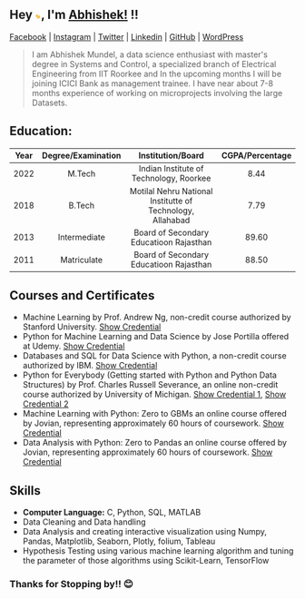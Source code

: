 ## Hey <img src="https://raw.githubusercontent.com/parth-27/parth-27/master/Hi.gif" width="10px">, I'm [Abhishek!](https://github.com/aslimundel) !!

[Facebook](https://www.facebook.com/Aslimundel/) |  [Instagram](https://www.instagram.com/asli_mundel/) | [Twitter](https://twitter.com/asli_mundel) | [Linkedin](https://www.linkedin.com/in/aslimundel/) | [GitHub](https://github.com/aslimundel) | [WordPress](https://biasedatom.wordpress.com/)

> I am Abhishek Mundel, a data science enthusiast with master's degree in Systems and Control, a specialized branch of Electrical Engineering from IIT Roorkee and In the upcoming months I will be joining ICICI Bank as management trainee. I have near about 7-8 months experience of working on microprojects involving the large Datasets.


## Education: 

| Year      | Degree/Examination |        Institution/Board       | CGPA/Percentage |
| :---:        |    :----:   |          :---: | :---: |
| 2022      | M.Tech       | Indian Institute of Technology, Roorkee  | 8.44 |
| 2018   | B.Tech        | Motilal Nehru National Institutte of Technology, Allahabad  | 7.79 |
| 2013      | Intermediate       | Board of Secondary Educatioon Rajasthan  | 89.60 |
| 2011      | Matriculate       | Board of Secondary Educatioon Rajasthan | 88.50 |


## Courses and Certificates 

- Machine Learning by Prof. Andrew Ng, non-credit course authorized by Stanford University. [Show Credential](https://www.coursera.org/account/accomplishments/verify/NQUTX6AWCL3C)
- Python for Machine Learning and Data Science by Jose Portilla offered at Udemy. [Show Credential](https://www.udemy.com/certificate/UC-b1cc3f12-3b5a-4c5a-9a2a-686ab1166a6b/)
- Databases and SQL for Data Science with Python, a non-credit course authorized by IBM. [Show Credential](https://www.coursera.org/account/accomplishments/verify/F8FXA4CQLWW9utm_source=link&utm_medium=certificate&utm_content=cert_image&utm_campaign=sharing_cta&utm_product=course)
- Python for Everybody (Getting started with Python and Python Data Structures) by Prof. Charles Russell Severance, an online non-credit course authorized by University of Michigan. [Show Credential 1](https://www.coursera.org/account/accomplishments/verify/LFV99FE6MDLQ?utm_source=link&utm_medium=certificate&utm_content=cert_image&utm_campaign=sharing_cta&utm_product=course), [Show Credential 2](https://www.coursera.org/account/accomplishments/verify/FCP6M8JMTSXP?utm_source=link&utm_medium=certificate&utm_content=cert_image&utm_campaign=sharing_cta&utm_product=course)
- Machine Learning with Python: Zero to GBMs an online course offered by Jovian, representing approximately 60 hours of coursework. [Show Credential](https://jovian.ai/certificate/MFQTKNRSGM)
- Data Analysis with Python: Zero to Pandas an online course offered by Jovian, representing approximately 60 hours of coursework. [Show Credential](https://jovian.ai/certificate/MFQTKMJXGI)

## Skills

- **Computer Language:** C, Python, SQL, MATLAB
- Data Cleaning and Data handling 
- Data Analysis and creating interactive visualization using Numpy, Pandas, Matplotlib, Seaborn, Plotly, folium, Tableau
- Hypothesis Testing using various machine learning algorithm and tuning the parameter of those algorithms using Scikit-Learn, TensorFlow

### Thanks for Stopping by!! 😊
